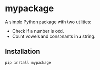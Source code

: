 # mypackage

A simple Python package with two utilities:

- Check if a number is odd.
- Count vowels and consonants in a string.

## Installation

```bash
pip install mypackage
